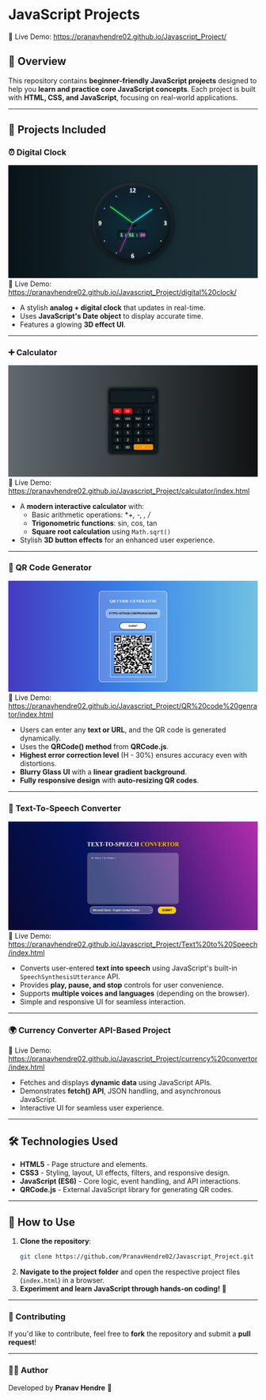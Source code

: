 # JavaScript Projects

🔗 Live Demo: https://pranavhendre02.github.io/Javascript_Project/

## 📌 Overview

This repository contains **beginner-friendly JavaScript projects** designed to help you **learn and practice core JavaScript concepts**. Each project is built with **HTML, CSS, and JavaScript**, focusing on real-world applications.

---

## 🚀 Projects Included

### ⏰ **Digital Clock**
![image alt](https://github.com/PranavHendre02/Javascript_Project/blob/4711eb90aab60d7eb4c7775326940c46a16cef5f/digital%20clock/Digital%20clock.png)
🔗 Live Demo: https://pranavhendre02.github.io/Javascript_Project/digital%20clock/
- A stylish **analog + digital clock** that updates in real-time.
- Uses **JavaScript's Date object** to display accurate time.
- Features a glowing **3D effect UI**.
---
### ➕ **Calculator**
![image alt](https://github.com/PranavHendre02/Javascript_Project/blob/4711eb90aab60d7eb4c7775326940c46a16cef5f/calculator/Calculator.png)
🔗 Live Demo: https://pranavhendre02.github.io/Javascript_Project/calculator/index.html
- A **modern interactive calculator** with:
  - Basic arithmetic operations: **+, -, *, /**
  - **Trigonometric functions**: sin, cos, tan
  - **Square root calculation** using `Math.sqrt()`
- Stylish **3D button effects** for an enhanced user experience.
--- 
### 📱 **QR Code Generator**
![image alt](https://github.com/PranavHendre02/Javascript_Project/blob/4711eb90aab60d7eb4c7775326940c46a16cef5f/QR%20code%20genrator/QRCode%20Generator.png)
🔗 Live Demo: https://pranavhendre02.github.io/Javascript_Project/QR%20code%20genrator/index.html
- Users can enter any **text or URL**, and the QR code is generated dynamically.
- Uses the **QRCode() method** from **QRCode.js**.
- **Highest error correction level** (H - 30%) ensures accuracy even with distortions.
- **Blurry Glass UI** with a **linear gradient background**.
- **Fully responsive design** with **auto-resizing QR codes**.
--- 
### 🎤 **Text-To-Speech Converter**
![image alt](https://github.com/PranavHendre02/Javascript_Project/blob/4b279b80366e383edba4d5c09b26465ca908b4ab/Text%20to%20Speech/Text-To-Speech.png)
🔗 Live Demo: https://pranavhendre02.github.io/Javascript_Project/Text%20to%20Speech/index.html
- Converts user-entered **text into speech** using JavaScript's built-in `SpeechSynthesisUtterance` API.
- Provides **play, pause, and stop** controls for user convenience.
- Supports **multiple voices and languages** (depending on the browser).
- Simple and responsive UI for seamless interaction.
---
### 🌍 **Currency Converter API-Based Project**
🔗 Live Demo: https://pranavhendre02.github.io/Javascript_Project/currency%20convertor/index.html
- Fetches and displays **dynamic data** using JavaScript APIs.
- Demonstrates **fetch() API**, JSON handling, and asynchronous JavaScript.
- Interactive UI for seamless user experience.
---

## 🛠️ Technologies Used

- **HTML5** - Page structure and elements.
- **CSS3** - Styling, layout, UI effects, filters, and responsive design.
- **JavaScript (ES6)** - Core logic, event handling, and API interactions.
- **QRCode.js** - External JavaScript library for generating QR codes.

---

## 📌 How to Use

1. **Clone the repository**:
   ```sh
   git clone https://github.com/PranavHendre02/Javascript_Project.git
   ```
2. **Navigate to the project folder** and open the respective project files (`index.html`) in a browser.
3. **Experiment and learn JavaScript through hands-on coding!** 🚀

---

### 🤝 Contributing

If you'd like to contribute, feel free to **fork** the repository and submit a **pull request**!

---

### 👨‍💻 Author

Developed by **Pranav Hendre** 🚀


